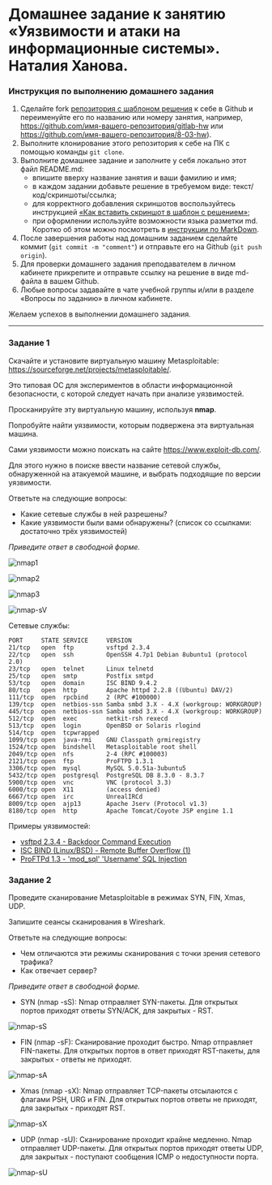 # Домашнее задание к занятию «Уязвимости и атаки на информационные системы». Наталия Ханова. 

### Инструкция по выполнению домашнего задания

1. Сделайте fork [репозитория c шаблоном решения](https://github.com/netology-code/sys-pattern-homework) к себе в Github и переименуйте его по названию или номеру занятия, например, https://github.com/имя-вашего-репозитория/gitlab-hw или https://github.com/имя-вашего-репозитория/8-03-hw).
2. Выполните клонирование этого репозитория к себе на ПК с помощью команды `git clone`.
3. Выполните домашнее задание и заполните у себя локально этот файл README.md:
   - впишите вверху название занятия и ваши фамилию и имя;
   - в каждом задании добавьте решение в требуемом виде: текст/код/скриншоты/ссылка;
   - для корректного добавления скриншотов воспользуйтесь инструкцией [«Как вставить скриншот в шаблон с решением»](https://github.com/netology-code/sys-pattern-homework/blob/main/screen-instruction.md);
   - при оформлении используйте возможности языка разметки md. Коротко об этом можно посмотреть в [инструкции по MarkDown](https://github.com/netology-code/sys-pattern-homework/blob/main/md-instruction.md).
4. После завершения работы над домашним заданием сделайте коммит (`git commit -m "comment"`) и отправьте его на Github (`git push origin`).
5. Для проверки домашнего задания преподавателем в личном кабинете прикрепите и отправьте ссылку на решение в виде md-файла в вашем Github.
6. Любые вопросы задавайте в чате учебной группы и/или в разделе «Вопросы по заданию» в личном кабинете.

Желаем успехов в выполнении домашнего задания.

------

### Задание 1

Скачайте и установите виртуальную машину Metasploitable: https://sourceforge.net/projects/metasploitable/.

Это типовая ОС для экспериментов в области информационной безопасности, с которой следует начать при анализе уязвимостей.

Просканируйте эту виртуальную машину, используя **nmap**.

Попробуйте найти уязвимости, которым подвержена эта виртуальная машина.

Сами уязвимости можно поискать на сайте https://www.exploit-db.com/.

Для этого нужно в поиске ввести название сетевой службы, обнаруженной на атакуемой машине, и выбрать подходящие по версии уязвимости.

Ответьте на следующие вопросы:

- Какие сетевые службы в ней разрешены?
- Какие уязвимости были вами обнаружены? (список со ссылками: достаточно трёх уязвимостей)
  
*Приведите ответ в свободной форме.*  

![nmap1](https://github.com/NataliyaKh/sdb-homeworks/blob/main/13-01/nmap1.png)

![nmap2](https://github.com/NataliyaKh/sdb-homeworks/blob/main/13-01/nmap2.png)

![nmap3](https://github.com/NataliyaKh/sdb-homeworks/blob/main/13-01/nmap3.png)

![nmap-sV](https://github.com/NataliyaKh/sdb-homeworks/blob/main/13-01/nmap4-sV.png)

Сетевые службы:
```
PORT     STATE SERVICE     VERSION
21/tcp   open  ftp         vsftpd 2.3.4
22/tcp   open  ssh         OpenSSH 4.7p1 Debian 8ubuntu1 (protocol 2.0)
23/tcp   open  telnet      Linux telnetd
25/tcp   open  smtp        Postfix smtpd
53/tcp   open  domain      ISC BIND 9.4.2
80/tcp   open  http        Apache httpd 2.2.8 ((Ubuntu) DAV/2)
111/tcp  open  rpcbind     2 (RPC #100000)
139/tcp  open  netbios-ssn Samba smbd 3.X - 4.X (workgroup: WORKGROUP)
445/tcp  open  netbios-ssn Samba smbd 3.X - 4.X (workgroup: WORKGROUP)
512/tcp  open  exec        netkit-rsh rexecd
513/tcp  open  login       OpenBSD or Solaris rlogind
514/tcp  open  tcpwrapped
1099/tcp open  java-rmi    GNU Classpath grmiregistry
1524/tcp open  bindshell   Metasploitable root shell
2049/tcp open  nfs         2-4 (RPC #100003)
2121/tcp open  ftp         ProFTPD 1.3.1
3306/tcp open  mysql       MySQL 5.0.51a-3ubuntu5
5432/tcp open  postgresql  PostgreSQL DB 8.3.0 - 8.3.7
5900/tcp open  vnc         VNC (protocol 3.3)
6000/tcp open  X11         (access denied)
6667/tcp open  irc         UnrealIRCd
8009/tcp open  ajp13       Apache Jserv (Protocol v1.3)
8180/tcp open  http        Apache Tomcat/Coyote JSP engine 1.1
```

Примеры уязвимостей:
* [vsftpd 2.3.4 - Backdoor Command Execution](https://www.exploit-db.com/exploits/49757)
* [ISC BIND (Linux/BSD) - Remote Buffer Overflow (1)](https://www.exploit-db.com/exploits/19111)
* [ProFTPd 1.3 - 'mod_sql' 'Username' SQL Injection](https://www.exploit-db.com/exploits/32798)

### Задание 2

Проведите сканирование Metasploitable в режимах SYN, FIN, Xmas, UDP.

Запишите сеансы сканирования в Wireshark.

Ответьте на следующие вопросы:

- Чем отличаются эти режимы сканирования с точки зрения сетевого трафика?
- Как отвечает сервер?

*Приведите ответ в свободной форме.*

* SYN (nmap -sS):
Nmap отправляет SYN-пакеты. Для открытых портов приходят ответы SYN/ACK, для закрытых - RST.

![nmap-sS](https://github.com/NataliyaKh/sdb-homeworks/blob/main/13-01/nmap5-sS_ws.png)

* FIN (nmap -sF):
Сканирование проходит быстро. Nmap отправляет FIN-пакеты. Для открытых портов в ответ приходят RST-пакеты, для закрытых - ответы не приходят. 

![nmap-sA](https://github.com/NataliyaKh/sdb-homeworks/blob/main/13-01/nmap6-sA_ws.png)

* Xmas (nmap -sX):
Nmap отправляет TCP-пакеты отсылаются с флагами PSH, URG и FIN. Для открытых портов ответы не приходят, для закрытых - приходят RST.

![nmap-sX](https://github.com/NataliyaKh/sdb-homeworks/blob/main/13-01/nmap7-sX_ws.png)

* UDP (nmap -sU):
Сканирование проходит крайне медленно. Nmap отправляет UDP-пакеты. Для открытых портов приходят ответы UDP, для закрытых - поступают сообщения ICMP о недоступности порта. 

![nmap-sU](https://github.com/NataliyaKh/sdb-homeworks/blob/main/13-01/nmap8-sU_ws.png)
